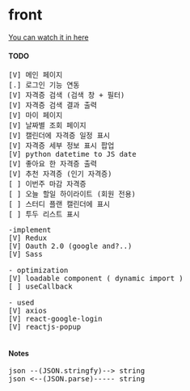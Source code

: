 # front

[You can watch it in here](https://multicampus-jmtgr.github.io/front/)

#### TODO

<pre>
[V] 메인 페이지
[.] 로그인 기능 연동
[V] 자격증 검색 (검색 창 + 필터)
[V] 자격증 검색 결과 출력
[V] 마이 페이지
[V] 날짜별 조회 페이지
[V] 캘린더에 자격증 일정 표시
[V] 자격증 세부 정보 표시 팝업
[V] python datetime to JS date 
[V] 좋아요 한 자격증 출력
[V] 추천 자격증 (인기 자격증) 
[ ] 이번주 마감 자격증 
[ ] 오늘 할일 하이라이트 (회원 전용)
[ ] 스터디 플랜 캘린더에 표시
[ ] 투두 리스트 표시
</pre>

<pre>
-implement 
[V] Redux
[V] Oauth 2.0 (google and?..)
[V] Sass

- optimization
[V] loadable component ( dynamic import )
[ ] useCallback

- used
[V] axios
[V] react-google-login
[V] reactjs-popup

</pre>

#### Notes

<pre>
json --(JSON.stringfy)--> string
json <--(JSON.parse)----- string
</pre>
